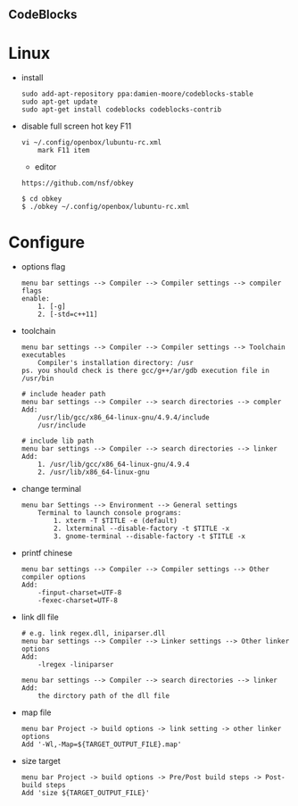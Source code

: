 CodeBlocks
---

# Linux

+ install

    ```shell
    sudo add-apt-repository ppa:damien-moore/codeblocks-stable
    sudo apt-get update
    sudo apt-get install codeblocks codeblocks-contrib
    ```

+ disable full screen hot key F11

    ```
    vi ~/.config/openbox/lubuntu-rc.xml
        mark F11 item
    ```

    - editor

    ```
    https://github.com/nsf/obkey

    $ cd obkey
    $ ./obkey ~/.config/openbox/lubuntu-rc.xml
    ```

# Configure

+ options flag

    ```
    menu bar settings --> Compiler --> Compiler settings --> compiler flags
    enable:
        1. [-g]
        2. [-std=c++11]
    ```

+ toolchain

    ```
    menu bar settings --> Compiler --> Compiler settings --> Toolchain executables
        Compiler's installation directory: /usr
    ps. you should check is there gcc/g++/ar/gdb execution file in /usr/bin
    ```

    ```
    # include header path
    menu bar settings --> Compiler --> search directories --> compler
    Add:
        /usr/lib/gcc/x86_64-linux-gnu/4.9.4/include
        /usr/include

    # include lib path
    menu bar settings --> Compiler --> search directories --> linker
    Add:
        1. /usr/lib/gcc/x86_64-linux-gnu/4.9.4
        2. /usr/lib/x86_64-linux-gnu
    ```

+ change terminal

    ```
    menu bar Settings --> Environment --> General settings
        Terminal to launch console programs:
            1. xterm -T $TITLE -e (default)
            2. lxterminal --disable-factory -t $TITLE -x
            3. gnome-terminal --disable-factory -t $TITLE -x
    ```

+ printf chinese

    ```
    menu bar settings --> Compiler --> Compiler settings --> Other compiler options
    Add:
        -finput-charset=UTF-8
        -fexec-charset=UTF-8
    ```

+ link dll file

    ```
    # e.g. link regex.dll, iniparser.dll
    menu bar settings --> Compiler --> Linker settings --> Other linker options
    Add:
        -lregex -liniparser

    menu bar settings --> Compiler --> search directories --> linker
    Add:
        the dirctory path of the dll file
    ```

+ map file

    ```
    menu bar Project -> build options -> link setting -> other linker options
    Add '-Wl,-Map=${TARGET_OUTPUT_FILE}.map'
    ```

+ size target

    ```
    menu bar Project -> build options -> Pre/Post build steps -> Post-build steps
    Add 'size ${TARGET_OUTPUT_FILE}'
    ```
